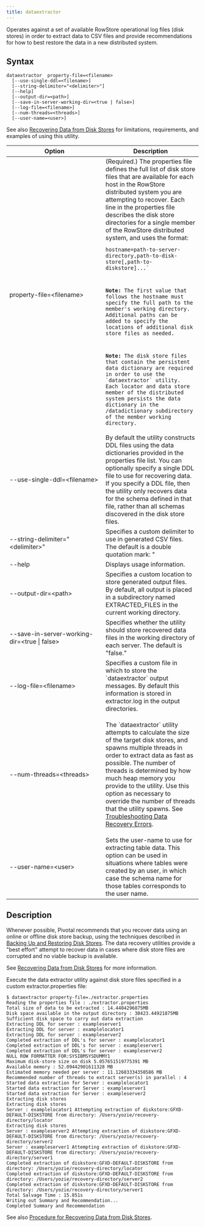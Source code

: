 ```yaml
---
title: dataextractor
---
```


Operates against a set of available RowStore operational log files (disk stores) in order to extract data to CSV files and provide recommendations for how to best restore the data in a new distributed system.

Syntax
------

``` pre
dataextractor  property-file=<filename>
  [--use-single-ddl=<filename>]
  [--string-delimiter="<delimiter>"]
  [--help]  
  [--output-dir=<path>]
  [--save-in-server-working-dir=<true | false>]
  [--log-file=<filename>]
  [--num-threads=<threads>]
  [--user-name=<user>]
```

See also <a href="../../disk_storage/extractor_overview.html#disk_storage" class="xref" title="In cases where disk store files become corrupted, or where you cannot restore disk store backups to members, RowStore provides a data extractor utility that attempts to recover as much data as possible from available disk store files. The recovered data is stored in multiple comma-separated values (CSV) files, which you can use to load the data into a new RowStore system.">Recovering Data from Disk Stores</a> for limitations, requirements, and examples of using this utility.

<table>
<colgroup>
<col width="50%" />
<col width="50%" />
</colgroup>
<thead>
<tr class="header">
<th>Option</th>
<th>Description</th>
</tr>
</thead>
<tbody>
<tr class="odd">
<td>property-file=&lt;filename&gt;</td>
<td>(Required.) The properties file defines the full list of disk store files that are available for each host in the RowStore distributed system you are attempting to recover. Each line in the properties file describes the disk store directories for a single member of the RowStore distributed system, and uses the format:
<pre class="pre codeblock"><code>hostname=path-to-server-directory,path-to-disk-store[,path-to-diskstore]...`</pre>
<p class="note"><strong>Note:</strong> The first value that follows the hostname must specify the full path to the member's working directory. Additional paths can be added to specify the locations of additional disk store files as needed.</p> <p class="note"><strong>Note:</strong> The disk store files that contain the persistent data dictionary are required in order to use the `dataextractor` utility. Each locator and data store member of the distributed system persists the data dictionary in the <span class="ph filepath">/datadictionary</span> subdirectory of the member working directory.</p></td>
</tr>
<tr class="even">
<td>--use-single-ddl=&lt;filename&gt;</td>
<td>By default the utility constructs DDL files using the data dictionaries provided in the properties file list. You can optionally specify a single DDL file to use for recovering data. If you specify a DDL file, then the utility only recovers data for the schema defined in that file, rather than all schemas discovered in the disk store files.</td>
</tr>
<tr class="odd">
<td>--string-delimiter=&quot;&lt;delimiter&gt;&quot;</td>
<td>Specifies a custom delimiter to use in generated CSV files. The default is a double quotation mark: &quot;</td>
</tr>
<tr class="even">
<td>--help</td>
<td>Displays usage information.</td>
</tr>
<tr class="odd">
<td>--output-dir=&lt;path&gt;</td>
<td>Specifies a custom location to store generated output files. By default, all output is placed in a subdirectory named <span class="ph filepath">EXTRACTED_FILES</span> in the current working directory.</td>
</tr>
<tr class="even">
<td>--save-in-server-working-dir=&lt;true | false&gt;</td>
<td>Specifies whether the utility should store recovered data files in the working directory of each server. The default is &quot;false.&quot;</td>
</tr>
<tr class="odd">
<td>--log-file=&lt;filename&gt;</td>
<td>Specifies a custom file in which to store the `dataextractor` output messages. By default this information is stored in <span class="ph filepath">extractor.log</span> in the output directories.</td>
</tr>
<tr class="even">
<td>--num-threads=&lt;threads&gt;</td>
<td><p>The `dataextractor` utility attempts to calculate the size of the target disk stores, and spawns multiple threads in order to extract data as fast as possible. The number of threads is determined by how much heap memory you provide to the utility. Use this option as necessary to override the number of threads that the utility spawns. See <a href="../../disk_storage/extractor_topics.html#topic_cqs_k5c_24" class="xref" title="This section describes some common errors that can occur while recovering data or loading recovered data into a new system.">Troubleshooting Data Recovery Errors</a>.</p></td>
</tr>
<tr class="odd">
<td>--user-name=&lt;user&gt;</td>
<td>Sets the user-name to use for extracting table data. This option can be used in situations where tables were created by an user, in which case the schema name for those tables corresponds to the user name.</td>
</tr>
</tbody>
</table>

<a id="reference_13F8B5AFCD9049E380715D2EF0E33BDC__section_050663B03C0A4C42B07B4C5F69EAC95D"></a>
Description
-----------

Whenever possible, Pivotal recommends that you recover data using an online or offline disk store backup, using the techniques described in <a href="../../disk_storage/backup_restore_disk_store.html#backup_restore_disk_store" class="xref" title="When you invoke the gfxd backup command, RowStore backs up disk stores for all members that are running in the distributed system at that time. Each member with persistent data creates a backup of its own configuration and disk stores.">Backing Up and Restoring Disk Stores</a>. The data recovery utilities provide a "best effort" attempt to recover data in cases where disk store files are corrupted and no viable backup is available.

See <a href="../../disk_storage/extractor_overview.html#disk_storage" class="xref" title="In cases where disk store files become corrupted, or where you cannot restore disk store backups to members, RowStore provides a data extractor utility that attempts to recover as much data as possible from available disk store files. The recovered data is stored in multiple comma-separated values (CSV) files, which you can use to load the data into a new RowStore system.">Recovering Data from Disk Stores</a> for more information.

Execute the data extractor utility against disk store files specified in a custom <span class="ph filepath">extractor.properties</span> file:

``` pre
$ dataextractor property-file=./extractor.properties 
Reading the properties file : ./extractor.properties
Total size of data to be extracted : 14.4404296875MB
Disk space available in the output directory : 30423.44921875MB
Sufficient disk space to carry out data extraction
Extracting DDL for server : exampleserver1
Extracting DDL for server : examplelocator1
Extracting DDL for server : exampleserver2
Completed extraction of DDL's for server : examplelocator1
Completed extraction of DDL's for server : exampleserver1
Completed extraction of DDL's for server : exampleserver2
NULL ROW FORMATTER FOR:SYSIBMSYSDUMMY1
Maximum disk-store size on disk 5.057651519775391 MB
Available memory : 52.09442901611328 MB
Estimated memory needed per server : 11.12683334350586 MB
Recommended number of threads to extract server(s) in parallel : 4
Started data extraction for Server : examplelocator1
Started data extraction for Server : exampleserver1
Started data extraction for Server : exampleserver2
Extracting disk stores
Extracting disk stores
Server : examplelocator1 Attempting extraction of diskstore:GFXD-DEFAULT-DISKSTORE from directory: /Users/yozie/recovery-directory/locator
Extracting disk stores
Server : exampleserver2 Attempting extraction of diskstore:GFXD-DEFAULT-DISKSTORE from directory: /Users/yozie/recovery-directory/server2
Server : exampleserver1 Attempting extraction of diskstore:GFXD-DEFAULT-DISKSTORE from directory: /Users/yozie/recovery-directory/server1
Completed extraction of diskstore:GFXD-DEFAULT-DISKSTORE from directory: /Users/yozie/recovery-directory/locator
Completed extraction of diskstore:GFXD-DEFAULT-DISKSTORE from directory: /Users/yozie/recovery-directory/server2
Completed extraction of diskstore:GFXD-DEFAULT-DISKSTORE from directory: /Users/yozie/recovery-directory/server1
Total Salvage Time : 15.851s
Writing out Summary and Recommendation...
Completed Summary and Recommendation
```

See also <a href="../../disk_storage/extractor_topics.html#topic_ddt_gbx_d4" class="xref" title="Follow these steps to extract available data from available RowStore disk store files.">Procedure for Recovering Data from Disk Stores</a>.


